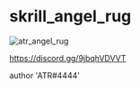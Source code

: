 # skrill_angel_rug


![atr_angel_rug](https://user-images.githubusercontent.com/119594378/233061577-003e453d-2ea5-4458-b46d-2b011d175b74.png)

https://discord.gg/9jbqhVDVVT

author 'ATR#4444' 
